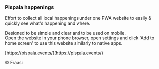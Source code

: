 ### Pispala happenings

Effort to collect all local happenings under one PWA website to easily & quickly see what's happening and where.

Designed to be simple and clear and to be used on mobile.  
Open the website in your phone browser, open settings and click 'Add to home screen' to use this website similarly to native apps.

[https://pispala.events/](https://pispala.events/)

&copy; Fraasi
